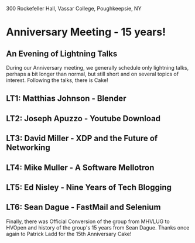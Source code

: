 300 Rockefeller Hall, Vassar College, Poughkeepsie, NY
# Anniversary Meeting - 15 years!
## An Evening of Lightning Talks

During our Anniversary meeting, we generally schedule only lightning talks, perhaps a bit longer than normal, but still short and on several topics of interest. Following the talks, there is Cake!
## LT1: Matthias Johnson - Blender

## LT2: Joseph Apuzzo - Youtube Download

## LT3: David Miller - XDP and the Future of Networking

## LT4: Mike Muller - A Software Mellotron

## LT5: Ed Nisley - Nine Years of Tech Blogging

## LT6: Sean Dague - FastMail and Selenium

Finally, there was Official Conversion of the group from MHVLUG to HVOpen and history of the group's 15 years from Sean Dague.
Thanks once again to Patrick Ladd for the 15th Anniversary Cake!
